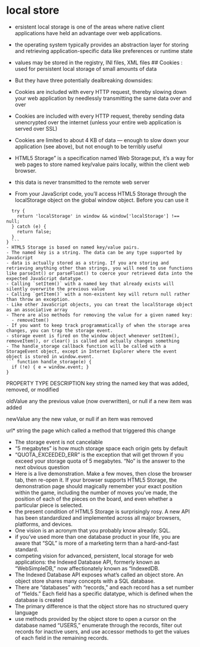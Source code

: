 # local store
- ersistent local storage is one of the areas where native client applications have held an advantage over web applications.
- the operating system typically provides an abstraction layer for storing and retrieving application-specific data like preferences or runtime state
- values may be stored in the registry, INI files, XML files ## Cookies : used for persistent local storage of small amounts of data
- But they have three potentially dealbreaking downsides:

- Cookies are included with every HTTP request, thereby slowing down your web application by needlessly transmitting the same data over and over
- Cookies are included with every HTTP request, thereby sending data unencrypted over the internet (unless your entire web application is served over SSL)
- Cookies are limited to about 4 KB of data — enough to slow down your application (see above), but not enough to be terribly useful
- HTML5 Storage” is a specification named Web Storage:put, it’s a way for web pages to store named key/value pairs locally, within the client web browser.
- this data is never transmitted to the remote web server
- From your JavaScript code, you’ll access HTML5 Storage through the localStorage object on the global window object. Before you can use it
``` function supports_html5_storage() {
  try {
    return 'localStorage' in window && window['localStorage'] !== null;
  } catch (e) {
    return false;
  }
} ```
- HTML5 Storage is based on named key/value pairs.
- The named key is a string. The data can be any type supported by JavaScript
- data is actually stored as a string. If you are storing and retrieving anything other than strings, you will need to use functions like parseInt() or parseFloat() to coerce your retrieved data into the expected JavaScript datatype.
- Calling `setItem()` with a named key that already exists will silently overwrite the previous value
- Calling `getItem()` with a non-existent key will return null rather than throw an exception.
- Like other JavaScript objects, you can treat the localStorage object as an associative array
- There are also methods for removing the value for a given named key:
  - removeItem()
- If you want to keep track programmatically of when the storage area changes, you can trap the storage event.
- storage event is fired on the window object whenever setItem(), removeItem(), or clear() is called and actually changes something
- The handle_storage callback function will be called with a StorageEvent object, except in Internet Explorer where the event object is stored in window.event.
``` function handle_storage(e) {
  if (!e) { e = window.event; }
}
 ```
PROPERTY	TYPE	DESCRIPTION
key		string	the named key that was added, removed, 			or modified

oldValue	any	the previous value (now overwritten), 			or null if a new item was added

newValue	any	the new value, or null if an item was 			removed

url*		string	the page which called a method that 			triggered this change

- The storage event is not cancelable
- “5 megabytes” is how much storage space each origin gets by default
- “QUOTA_EXCEEDED_ERR” is the exception that will get thrown if you exceed your storage quota of 5 megabytes. “No” is the answer to the next obvious question
- Here is a live demonstration. Make a few moves, then close the browser tab, then re-open it. If your browser supports HTML5 Storage, the demonstration page should magically remember your exact position within the game, including the number of moves you’ve made, the position of each of the pieces on the board, and even whether a particular piece is selected.
- the present condition of HTML5 Storage is surprisingly rosy. A new API has been standardized and implemented across all major browsers, platforms, and devices.
- One vision is an acronym that you probably know already: SQL.
- if you’ve used more than one database product in your life, you are aware that “SQL” is more of a marketing term than a hard-and-fast standard.
-  competing vision for advanced, persistent, local storage for web applications: the Indexed Database API, formerly known as “WebSimpleDB,” now affectionately known as “IndexedDB.
- The Indexed Database API exposes what’s called an object store. An object store shares many concepts with a SQL database.
- There are “databases” with “records,” and each record has a set number of “fields.” Each field has a specific datatype, which is defined when the database is created
- The primary difference is that the object store has no structured query language
- use methods provided by the object store to open a cursor on the database named “USERS,” enumerate through the records, filter out records for inactive users, and use accessor methods to get the values of each field in the remaining records.


